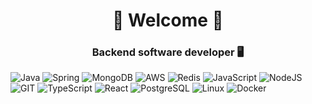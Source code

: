 <h1 align="center">👾 Welcome 👾</h1>
<h3 align="center"> Backend software developer 🖥️ </h3>

![Java](https://img.shields.io/badge/java-%23ED8B00.svg?style=for-the-badge&logo=coffeescript&logoColor=white) 
![Spring](https://img.shields.io/badge/spring-%236DB33F.svg?style=for-the-badge&logo=spring&logoColor=white) 
![MongoDB](https://img.shields.io/badge/mongo-%2347A248.svg?style=for-the-badge&logo=mongodb&logoColor=white) 
![AWS](https://img.shields.io/badge/aws-%23232F3E.svg?style=for-the-badge&logo=amazonwebservices&logoColor=white) 
![Redis](https://img.shields.io/badge/redis-%23FF4438.svg?style=for-the-badge&logo=redis&logoColor=white) 
![JavaScript](https://img.shields.io/badge/javascript-%23F7DF1E.svg?style=for-the-badge&logo=javascript&logoColor=black)
![NodeJS](https://img.shields.io/badge/node-%235FA04E.svg?style=for-the-badge&logo=nodedotjs&logoColor=white) 
![GIT](https://img.shields.io/badge/git-%23F05032.svg?style=for-the-badge&logo=git&logoColor=white)
![TypeScript](https://img.shields.io/badge/typescript-%233178C6.svg?style=for-the-badge&logo=typescript&logoColor=white) 
![React](https://img.shields.io/badge/react-%2361DAFB.svg?style=for-the-badge&logo=react&logoColor=black)
![PostgreSQL](https://img.shields.io/badge/postgresql-%234169E1.svg?style=for-the-badge&logo=postgresql&logoColor=white)
![Linux](https://img.shields.io/badge/linux-%23FCC624.svg?style=for-the-badge&logo=linux&logoColor=black)
![Docker](https://img.shields.io/badge/docker-%232496ED.svg?style=for-the-badge&logo=docker&logoColor=white)


</p>
